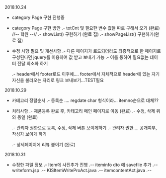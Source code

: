 2018.10.24
 - category Page 구현 진행중
 - category Page 구현 방안
 	.- totCnt 및 필요한 변수 값들 따로 구해서 오기 (완료) //-- 학원 --//
 	.- showList() 구현하기 (완료 집)
 	.- showPageList() 구현하기(완료 집)
 	
 - 수정 사항 필요 및 개선사항
 	.- 다른 페이지가 로드되더라도 최종적으로 한 페이지로 구성된다면 jquery를 이용하여 값 받고 보내기 가능
 	.- 이를 통하여 필요없는 데이터 전달 최소화 하기
 	
 	.- header에서 footer로드 이후에.... footer에서 자체적으로 header에 있는 자기자신을 불러오는 자리로 링크 보내보기...TEST필요
 	
 	
<!-- 링크에 함수 사용하는 방법 참고자료 -->
<!-- 	<a href="#" onclick="callFunction(); return false;">call function</a> -->

2018.10.29
 - 카테고리 정렬순서
 	.- 등록순 .... regdate char 형식이라... itemno순으로 대체??
 	
 - 처리사항
 	.- 제품등록 완료 후, 카테고리 메인 페이지로 이동 (완료)
 	.- 수정, 삭제 위와 동일 (완료)
 	
 	.- 관리자 권한으로 등록, 수정, 삭제 버튼 보이게하기
 	.- 관리자 권한.... 공개여부, 작성자 보이게 하기
 	
 	.- 상세페이지에 리뷰 붙이기 (완료)
 	
2018.10.31
  - 수정한 파일 정보
 	.- Item에 사진추가 진행
 		.-- iteminfo dto 에 savefile 추가
 		.-- writeform.jsp
 		.-- KISItemWriteProAct.java
 		.-- itemcontentAct.java
 		.-- 
 		
	
 	
 	
 	
 	
 	
 	
 	
 	
 	
 	
 	
 	
 	